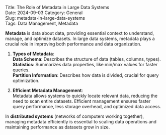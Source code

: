 Title: The Role of Metadata in Large Data Systems  
Date: 2024-09-03
Category: General  
Slug: metadata-in-large-data-systems  
Tags: Data Management, Metadata  

**Metadata** is data about data, providing essential context to understand, manage, and optimize datasets. In large data systems, metadata plays a crucial role in improving both performance and data organization.

1. **Types of Metadata**:  
    **Data Schema**: Describes the structure of data (tables, columns, types).  
    **Statistics**: Summarizes data properties, like min/max values for faster queries.  
    **Partition Information**: Describes how data is divided, crucial for query optimization.  

2. **Efficient Metadata Management**:  
    Metadata allows systems to quickly locate relevant data, reducing the need to scan entire datasets. Efficient management ensures faster query performance, less storage overhead, and optimized data access.  

In **distributed systems** (networks of computers working together), managing metadata efficiently is essential to scaling data operations and maintaining performance as datasets grow in size.
